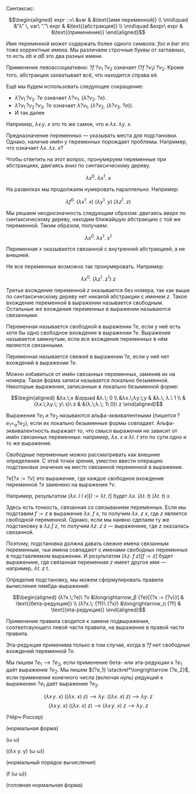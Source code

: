 Синтаксис:

$$\begin{aligned}
expr ::=\ &var & &\text{(имя переменной)} \\
\mid\quad &“λ” \, var\ “.”\ expr & &\text{(абстракция)} \\
\mid\quad &expr\ expr & &\text{(применение)}
\end{aligned}$$

Имя переменной может содержать более одного символа: $foo$ и $bar$ это тоже корректные имена. Мы различаем строчные буквы от заглавных, то есть $ab$ и $aB$ это два разных имени.

Применение левоассоциативно: ${?f}\ {?v_1}\ {?v_2}$ означает $({?f}\ {?v_1})\ {?v_2}$. Кроме того, абстракция захватывает всё, что находится справа её.

Ещё мы будем использовать следующее сокращение: 
- $λ{?v_1}\,{?v_2}.\; ?e$ означает $λ{?v_1}.\;(λ{?v_2}.\; {?e})$.
- $λ{?v_1}\,{?v_2}\,{?v_3}.\; ?e$ означает $λ{?v_1}.\;(λ{?v_2}.\; (λ{?v_3}.\;{?e}))$.
- И так далее

Например, $λ x\, y.\; x$ это то же самое, что и $λx.\; λ y.\; x$.

Предназначение переменных — указывать места для подстановки. Однако, наличие имён
у переменных порождает проблемы. Например, что означает $λx.\; λx.\; x$?

Чтобы ответить на этот вопрос, пронумеруем переменные при абстракциях, двигаясь *вниз* по
синтаксическому дереву.

$$λx^0.\; λx^1.\; x$$

На развилках мы продолжаем нумеровать параллельно. Например:

$$λf^0.\; (λx^1.\; x)\ (λy^1.\; y)\ (λz^1.\; z)$$

Мы решаем неоднозначность следующим образом: двигаясь *вверх* по синтаксическому дереву,
находим ближайшую абстракцию с той же переменной. Таким образом, получаем:

$$λx^0.\; λx^1.\; x^1$$

Переменная $x$ оказывается связанной с внутренней абстракцией, а не внешней.

Не все переменные возможно так пронумеровать. Например:

$$λx^0.\;(λz^1.\; z^1)\ z$$

Третье вхождение переменной $z$ оказывается без номера, так как выше по синтаксическому
дереву нет никакой абстракции
с именем $z$. Такое вхождение переменной в выражении называется свободным. Остальные же
вхождения переменных в выражении называются связанными.

Переменная называется свободной в выражении $?e$, если у неё есть хотя бы одно свободное
вхождение в выражении $?e$. Выражение называется замкнутым, если все вхождения переменных
в нём являются связанными.

Переменная называется свежей в выражении $?e$, если у неё нет вхождений в выражении $?e$.

Можно избавиться от имён связанных переменных, заменив их на номера. Такая форма
записи называется локально безымянной. Некоторые выражения, записанные в локально
безымянной форме:

$$\begin{aligned}
&λx.\;x &\qquad &λ.\; 0 \\
&λx.\;λy.\;y & &λ.\; λ.\ 1 \\
&(λx.\;λy.\; y\ x)\ z & &(λ.\;λ.\; 1\ 0)\ z
\end{aligned}$$

Выражения $?e_1$ и $?e_2$ называются альфа-эквивалентными (пишется $?e_1 =_α {?e_2}$),
если их локально безымянные формы совпадает. Альфа-эквивалентность выражает то,
что смысл выражения не зависит от имён связанных переменных: например, $λx.\;x$ и
$λt.\;t$ это по сути одно и то же выражение.

Свободные переменные можно рассматривать как внешние определения. С этой точки зрения,
уместно ввести операцию подстановки значения на место связанной переменной в выражении.

$?e[?x := {?v}]$ это выражение, где каждое свободное вхождение переменной $?x$ заменено
на выражение $?v$.

Например, результатом $(λx.\; I\ I\ x)[I := λt.\; t]$ будет $λx.\; (λt.\;t)\ (λt.\;t)\ x$.

Здесь есть тонкость, связанная со связыванием переменных. Если мы подставим $f := z$ в выражение
$λx.\; f\ x$, то получим $λx.\; z\ x$, где $z$ является свободной переменной. Однако,
если мы наивно сделаем ту же подстановку в $λz. f\ z$, то получим $λz.\; z\ z$ — выражениие,
где $z$ оказалась связанной.

Поэтому, подстановка должна давать свежие имена связанным переменным, чьи имена
совпадают с именами свободных переменных в подставляемом выражении. И результатом
$(λz.\; f\ z)[f := z]$ будет выражениие, где связанная переменная $z$ имеет другое
имя — например, $λt.\; z\ t$.

Определив подстановку, мы можем сформулировать правила вычисления лямбда-выражений:

$$\begin{aligned}
(λ?x.\;?e)\ ?v &\longrightarrow_β {?e}[{?x := {?v}}] & \text{(бета-редукция)} \\
(λ?x.\; {?f}\ {?x}) &\longrightarrow_η {?f} & \text{(эта-редукция)}
\end{aligned}$$

Применение правила сводится к замене подвыражения, соответсвующего левой части правила, на
выражение в правой части правила.

Эта-редукция применима только в том случае, когда в $?f$ нет свободных вхождений переменной $?x$.

Мы пишем $?e_1 ⟶ ?e_2$, если применение бета- или эта-редукции к $?e_1$ даёт выражение $?e_2$.
Мы пишем ${?e_1} \stackrel*\longrightarrow {?e_2}$, если применение конечного числа (включая нуль)
редукций к выражению $?e_1$ даёт выражение $?e_2$.

$$(λx\,y.\; x)\ ((λx.\;x)\ z) ⟶ λy.\; ((λx.\;x)\ z) ⟶ λy.\;z$$
$$(λx\,y.\; x)\ ((λx.\;x)\ z) ⟶ (λx\,y.\; x)\ z ⟶ λy.\;z$$

(Чёрч-Россер)

(нормальная форма)

(ω ω)

((λx y. y) (ω ω))

(нормальный порядок вычисления)

(f (ω ω))

(головная нормальная форма)
